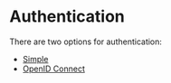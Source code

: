 # Authentication

There are two options for authentication:

- [Simple](./simple.md)
- [OpenID Connect](./oidc.md)
